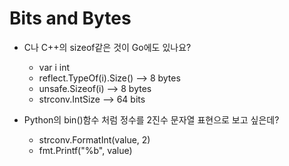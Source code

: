 # Bits and Bytes

* C나 C++의 sizeof같은 것이 Go에도 있나요?
  * var i int
  * reflect.TypeOf(i).Size() --> 8 bytes
  * unsafe.Sizeof(i) --> 8 bytes
  * strconv.IntSize --> 64 bits

* Python의 bin()함수 처럼 정수를 2진수 문자열 표현으로 보고 싶은데?
  * strconv.FormatInt(value, 2)
  * fmt.Printf("%b", value)

